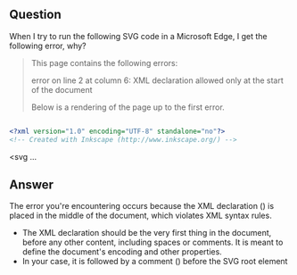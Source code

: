 ## Question

When I try to run the following SVG code in a Microsoft Edge, I get the following error, why?

> This page contains the following errors:
>
> error on line 2 at column 6: XML declaration allowed only at the start of the document
>
> Below is a rendering of the page up to the first error.

```svg

<?xml version="1.0" encoding="UTF-8" standalone="no"?>
<!-- Created with Inkscape (http://www.inkscape.org/) -->

```
<svg
...
</svg>

## Answer

The error you're encountering occurs because the XML declaration (<?xml version="1.0" encoding="UTF-8" standalone="no"?>) is placed in the middle of the document, which violates XML syntax rules.

* The XML declaration should be the very first thing in the document, before any other content, including spaces or comments. It is meant to define the document's encoding and other properties.
* In your case, it is followed by a comment (<!-- Created with Inkscape -->) before the SVG root element <svg>. This is what's causing the error in Microsoft Edge.

